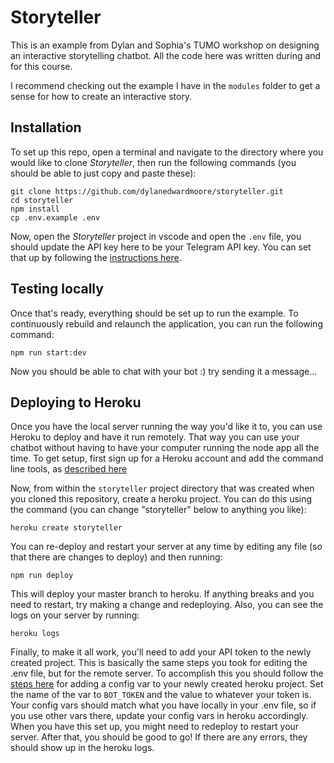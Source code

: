 # Storyteller

This is an example from Dylan and Sophia's TUMO workshop on designing an interactive storytelling chatbot. All the code here was written during and for this course.

I recommend checking out the example I have in the `modules` folder to get a sense for how to create an interactive story.

## Installation

To set up this repo, open a terminal and navigate to the directory where you would like to clone *Storyteller*, then run the following commands (you should be able to just copy and paste these):

```
git clone https://github.com/dylanedwardmoore/storyteller.git
cd storyteller
npm install
cp .env.example .env
```

Now, open the *Storyteller* project in vscode and open the `.env` file, you should update the API key here to be your Telegram API key. You can set that up by following the [instructions here](https://www.siteguarding.com/en/how-to-get-telegram-bot-api-token). 

## Testing locally

Once that's ready, everything should be set up to run the example. To continuously rebuild and relaunch the application, you can run the following command: 

```
npm run start:dev
```

Now you should be able to chat with your bot :) try sending it a message...


## Deploying to Heroku

Once you have the local server running the way you'd like it to, you can use Heroku to deploy and have it run remotely. That way you can use your chatbot without having to have your computer running the node app all the time. To get setup, first sign up for a Heroku account and add the command line tools, as [described here](https://devcenter.heroku.com/articles/getting-started-with-nodejs#set-up)

Now, from within the `storyteller` project directory that was created when you cloned this repository, create a heroku project. You can do this using the command (you can change "storyteller" below to anything you like): 

`heroku create storyteller`

You can re-deploy and restart your server at any time by editing any file (so that there are changes to deploy) and then running: 

`npm run deploy`

This will deploy your master branch to heroku. If anything breaks and you need to restart, try making a change and redeploying. Also, you can see the logs on your server by running:

`heroku logs`

Finally, to make it all work, you'll need to add your API token to the newly created project. This is basically the same steps you took for editing the .env file, but for the remote server. To accomplish this you should follow the [steps here](https://devcenter.heroku.com/articles/config-vars#managing-config-vars) for adding a config var to your newly created heroku project. Set the name of the var to `BOT_TOKEN` and the value to whatever your token is. Your config vars should match what you have locally in your .env file, so if you use other vars there, update your config vars in heroku accordingly. When you have this set up, you might need to redeploy to restart your server. After that, you should be good to go! If there are any errors, they should show up in the heroku logs. 
